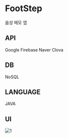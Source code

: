 # FootStep
음성 메모 앱

## API
Google Firebase
Naver Clova

## DB
NoSQL

## LANGUAGE 
JAVA

## UI
![1](https://user-images.githubusercontent.com/19318851/48631925-fd947800-ea02-11e8-8bde-212d04d12cc6.PNG)

